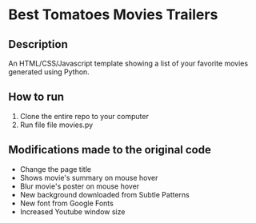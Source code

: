 # Best Tomatoes Movies Trailers

## Description

An HTML/CSS/Javascript template showing a list of your favorite movies generated using Python.

## How to run

1. Clone the entire repo to your computer
2. Run file file movies.py

## Modifications made to the original code

* Change the page title
* Shows movie's summary on mouse hover
* Blur movie's poster on mouse hover
* New background downloaded from Subtle Patterns
* New font from Google Fonts
* Increased Youtube window size
